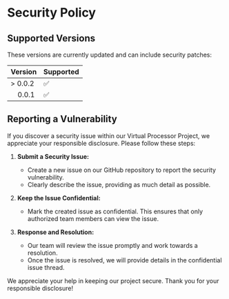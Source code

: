 # Security Policy

## Supported Versions

These versions are currently updated and can include security patches:

| Version | Supported          |
| ------- | ------------------ |
| > 0.0.2 | :white_check_mark: |
| &emsp;0.0.1 | :white_check_mark: |

## Reporting a Vulnerability

If you discover a security issue within our Virtual Processor Project, we appreciate your responsible disclosure. Please follow these steps:

1. **Submit a Security Issue:**
    - Create a new issue on our GitHub repository to report the security vulnerability.
    - Clearly describe the issue, providing as much detail as possible.

2. **Keep the Issue Confidential:**
    - Mark the created issue as confidential. This ensures that only authorized team members can view the issue.

3. **Response and Resolution:**
    - Our team will review the issue promptly and work towards a resolution.
    - Once the issue is resolved, we will provide details in the confidential issue thread.

We appreciate your help in keeping our project secure. Thank you for your responsible disclosure!